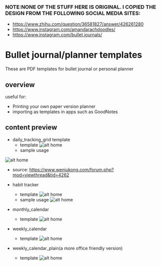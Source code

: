 ### NOTE:NONE OF THE STUFF HERE IS ORIGINAL. I COPIED THE DESIGN FROM THE FOLLOWING SOCIAL MEDIA SITES:
- https://www.zhihu.com/question/36581827/answer/426261280
- https://www.instagram.com/amandarachdoodles/
- https://www.instagram.com/bullet.journals/

# Bullet journal/planner templates
These are PDF templates for bullet journal or personal planner

## overview
useful for:
- Printing your own paper version planner
- importing as templates in apps such as GoodNotes

## content preview
- daily_tracking_grid template
  - template
![alt home](https://github.com/liujingchao0519/bullet_journal_template/blob/master/preview/1.png)
  - sample usage
  
![alt home](https://github.com/liujingchao0519/bullet_journal_template/blob/master/preview/6.png)
  - source: https://www.wenjukong.com/forum.php?mod=viewthread&tid=4262

- habit tracker
  - template
![alt home](https://github.com/liujingchao0519/bullet_journal_template/blob/master/preview/2.png)
  - sample usage
![alt home](https://github.com/liujingchao0519/bullet_journal_template/blob/master/preview/7.png)

- monthly_calendar
  - template
![alt home](https://github.com/liujingchao0519/bullet_journal_template/blob/master/preview/3.png)
  

- weekly_calendar
  - template
![alt home](https://github.com/liujingchao0519/bullet_journal_template/blob/master/preview/4.png)
  

- weekly_calendar_plain(a more office friendly version)
  - template
![alt home](https://github.com/liujingchao0519/bullet_journal_template/blob/master/preview/5.png)
  

